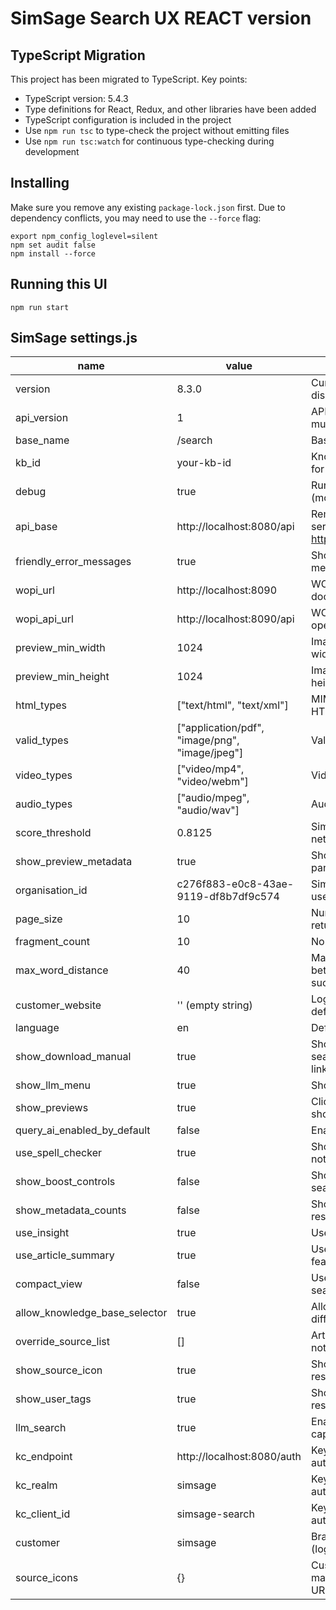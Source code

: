 # SimSage Search UX REACT version

## TypeScript Migration
This project has been migrated to TypeScript. Key points:
- TypeScript version: 5.4.3
- Type definitions for React, Redux, and other libraries have been added
- TypeScript configuration is included in the project
- Use `npm run tsc` to type-check the project without emitting files
- Use `npm run tsc:watch` for continuous type-checking during development

## Installing
Make sure you remove any existing `package-lock.json` first. Due to dependency conflicts, you may need to use the `--force` flag:
```
export npm_config_loglevel=silent
npm set audit false
npm install --force
```

## Running this UI

```
npm run start
```

## SimSage settings.js

| name                          | value                                                            | description                                                            |
|-------------------------------|------------------------------------------------------------------|------------------------------------------------------------------------|
| version                       | 8.3.0                                                            | Current version of SimSage displayed on UX                             |
| api_version                   | 1                                                                | API version of SimSage, must be 1                                      |
| base_name                     | /search                                                          | Base path for the router                                               |
| kb_id                         | your-kb-id                                                       | Knowledge base ID to use for searching                                 |
| debug                         | true                                                             | Run REACT in debug mode (more output)                                  |
| api_base                      | http://localhost:8080/api                                        | Remote SimSage SaaS server location, e.g. https://demo2.simsage.ai/api |
| friendly_error_messages       | true                                                             | Show user-friendly error messages                                      |
| wopi_url                      | http://localhost:8090                                            | WOPI client URL for document previews                                  |
| wopi_api_url                  | http://localhost:8090/api                                        | WOPI API URL for document operations                                   |
| preview_min_width             | 1024                                                             | Image preview minimum width in UX                                      |
| preview_min_height            | 1024                                                             | Image preview minimum height in UX                                     |
| html_types                    | ["text/html", "text/xml"]                                        | MIME types to render as HTML                                           |
| valid_types                   | ["application/pdf", "image/png", "image/jpeg"]                   | Valid MIME types for preview                                           |
| video_types                   | ["video/mp4", "video/webm"]                                      | Video MIME types                                                       |
| audio_types                   | ["audio/mpeg", "audio/wav"]                                      | Audio MIME types                                                       |
| score_threshold               | 0.8125                                                           | SimSage chat-bot neural network score threshold                        |
| show_preview_metadata         | true                                                             | Show metadata in preview pane                                          |
| organisation_id               | c276f883-e0c8-43ae-9119-df8b7df9c574                             | SimSage organisation ID to use for searching                           |
| page_size                     | 10                                                               | Number of search results returned per query                            |
| fragment_count                | 10                                                               | No longer used                                                         |
| max_word_distance             | 40                                                               | Maximum allowed distance between words for success/failure             |
| customer_website              | ''  (empty string)                                               | Logo click web-link - default empty selects portal                     |
| language                      | en                                                               | Default language for the UI                                            |
| show_download_manual          | true                                                             | Show "download advanced search syntax" document link in menu           |
| show_llm_menu                 | true                                                             | Show LLM (AI) menu options                                             |
| show_previews                 | true                                                             | Clicking a search result shows preview pane or not                     |
| query_ai_enabled_by_default   | false                                                            | Enable AI query by default                                             |
| use_spell_checker             | true                                                             | Show spelling suggestions if nothing found and available               |
| show_boost_controls           | false                                                            | Show controls for boosting search results                              |
| show_metadata_counts          | false                                                            | Show counters in side bar results                                      |
| use_insight                   | true                                                             | Use insight features                                                   |
| use_article_summary           | true                                                             | Use article summary features                                           |
| compact_view                  | false                                                            | Use compact view for search results                                    |
| allow_knowledge_base_selector | true                                                             | Allow users to select different knowledge bases                        |
| override_source_list          | []                                                               | Artificial source groupings if not empty                               |
| show_source_icon              | true                                                             | Show source icons in search results                                    |
| show_user_tags                | true                                                             | Show user tags in search results                                       |
| llm_search                    | true                                                             | Enable LLM (AI) search capabilities                                    |
| kc_endpoint                   | http://localhost:8080/auth                                       | Keycloak endpoint for authentication                                   |
| kc_realm                      | simsage                                                          | Keycloak realm for authentication                                      |
| kc_client_id                  | simsage-search                                                   | Keycloak client ID for authentication                                  |
| customer                      | simsage                                                          | Branding, arista or simsage (logo display)                             |
| source_icons                  | {}                                                               | Custom icons for sources, mapping source IDs to icon URLs              |
